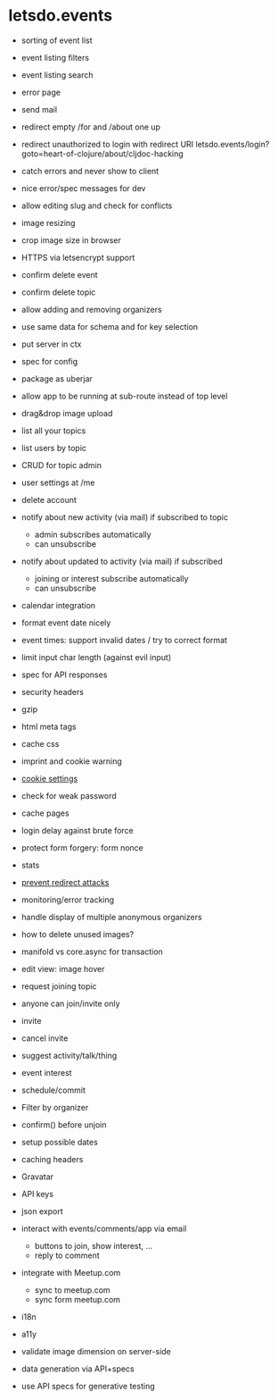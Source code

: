 # letsdo.events

- sorting of event list
- event listing filters
- event listing search
- error page

- send mail

- redirect empty /for and /about one up
- redirect unauthorized to login with redirect URI
    letsdo.events/login?goto=heart-of-clojure/about/cljdoc-hacking

- catch errors and never show to client
- nice error/spec messages for dev



- allow editing slug and check for conflicts

- image resizing

- crop image size in browser

- HTTPS via letsencrypt support

- confirm delete event
- confirm delete topic

- allow adding and removing organizers




- use same data for schema and for key selection
- put server in ctx
- spec for config
- package as uberjar
- allow app to be running at sub-route instead of top level

- drag&drop image upload

- list all your topics
- list users by topic

- CRUD for topic admin

- user settings at /me
- delete account

- notify about new activity (via mail) if subscribed to topic
  - admin subscribes automatically
  - can unsubscribe
- notify about updated to activity (via mail) if subscribed
  - joining or interest subscribe automatically
  - can unsubscribe
- calendar integration

- format event date nicely
- event times: support invalid dates / try to correct format
- limit input char length (against evil input)
- spec for API responses
- security headers
- gzip
- html meta tags
- cache css
- imprint and cookie warning
- [cookie settings](https://github.com/ring-clojure/ring/wiki/Cookies)
- check for weak password
- cache pages
- login delay against brute force
- protect form forgery: form nonce
- stats
- [prevent redirect attacks](https://rundis.github.io/blog/2015/buddy_auth_part2.html)
- monitoring/error tracking

- handle display of multiple anonymous organizers

- how to delete unused images?

- manifold vs core.async for transaction

- edit view: image hover

- request joining topic
- anyone can join/invite only
- invite
- cancel invite

- suggest activity/talk/thing
- event interest
- schedule/commit

- Filter by organizer
- confirm() before unjoin

- setup possible dates

- caching headers

- Gravatar
- API keys
- json export
- interact with events/comments/app via email
  - buttons to join, show interest, ...
  - reply to comment
- integrate with Meetup.com
  - sync to meetup.com
  - sync form meetup.com
- i18n
- a11y

- validate image dimension on server-side

- data generation via API+specs
- use API specs for generative testing